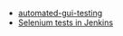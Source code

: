 * [automated-gui-testing](../automated-gui-testing)
* [Selenium tests in Jenkins](../selenium-tests-jenkins)